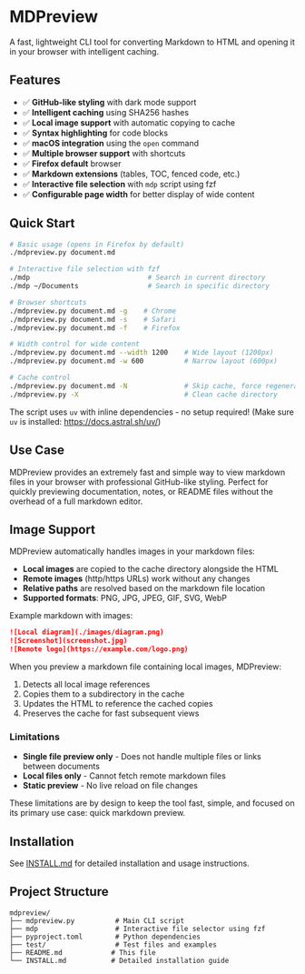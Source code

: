# MDPreview

A fast, lightweight CLI tool for converting Markdown to HTML and opening it in your browser with intelligent caching.

## Features

- ✅ **GitHub-like styling** with dark mode support
- ✅ **Intelligent caching** using SHA256 hashes
- ✅ **Local image support** with automatic copying to cache
- ✅ **Syntax highlighting** for code blocks
- ✅ **macOS integration** using the `open` command
- ✅ **Multiple browser support** with shortcuts
- ✅ **Firefox default** browser
- ✅ **Markdown extensions** (tables, TOC, fenced code, etc.)
- ✅ **Interactive file selection** with `mdp` script using fzf
- ✅ **Configurable page width** for better display of wide content

## Quick Start

```bash
# Basic usage (opens in Firefox by default)
./mdpreview.py document.md

# Interactive file selection with fzf
./mdp                             # Search in current directory
./mdp ~/Documents                 # Search in specific directory

# Browser shortcuts
./mdpreview.py document.md -g    # Chrome
./mdpreview.py document.md -s    # Safari
./mdpreview.py document.md -f    # Firefox

# Width control for wide content
./mdpreview.py document.md --width 1200    # Wide layout (1200px)
./mdpreview.py document.md -w 600          # Narrow layout (600px)

# Cache control
./mdpreview.py document.md -N              # Skip cache, force regeneration
./mdpreview.py -X                          # Clean cache directory
```

The script uses `uv` with inline dependencies - no setup required! (Make sure `uv` is installed: https://docs.astral.sh/uv/)

## Use Case

MDPreview provides an extremely fast and simple way to view markdown files in your browser with professional GitHub-like styling. Perfect for quickly previewing documentation, notes, or README files without the overhead of a full markdown editor.

## Image Support

MDPreview automatically handles images in your markdown files:

- **Local images** are copied to the cache directory alongside the HTML
- **Remote images** (http/https URLs) work without any changes
- **Relative paths** are resolved based on the markdown file location
- **Supported formats**: PNG, JPG, JPEG, GIF, SVG, WebP

Example markdown with images:
```markdown
![Local diagram](./images/diagram.png)
![Screenshot](screenshot.jpg)
![Remote logo](https://example.com/logo.png)
```

When you preview a markdown file containing local images, MDPreview:
1. Detects all local image references
2. Copies them to a subdirectory in the cache
3. Updates the HTML to reference the cached copies
4. Preserves the cache for fast subsequent views

### Limitations

- **Single file preview only** - Does not handle multiple files or links between documents
- **Local files only** - Cannot fetch remote markdown files
- **Static preview** - No live reload on file changes

These limitations are by design to keep the tool fast, simple, and focused on its primary use case: quick markdown preview.

## Installation

See [INSTALL.md](INSTALL.md) for detailed installation and usage instructions.

## Project Structure

```
mdpreview/
├── mdpreview.py          # Main CLI script
├── mdp                   # Interactive file selector using fzf
├── pyproject.toml        # Python dependencies
├── test/                 # Test files and examples
├── README.md            # This file
└── INSTALL.md           # Detailed installation guide
```
